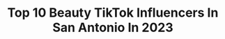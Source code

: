 ---
title: Top 10 Beauty TikTok Influencers In San Antonio In 2023
description: >-
  Find top beauty TikTok influencers in San Antonio in 2023. Most popular hashtags: #fyp #foryoupage #foryou #texas.
platform: TikTok
hits: 4
text_top: See the top-rated TikTok profiles on inBeat.
text_bottom: Our database holds 4 TikTok influencers like this in San Antonio, United States for you to pitch.
profiles:
  - username: "yourgal.sel"
    fullname: >-
      Seleste
    bio: >-
      Smi:)le Sc: beauty-beast2 insta: ⬆️
    location: "United States"
    followers: 13400
    engagement: 2088
    commentsToLikes: 0.025301
    id: ckbfdo5fu74ol0j239jq7u7do
    verified: false
    hashtags: "#dothescottsslide, #sanantonio, #trulyglowingselfielove, #fyp"
  - username: "statickiss"
    fullname: >-
      ⚡️💋Statickiss
    bio: >-
      
    location: "United States"
    followers: 2831
    engagement: 1040
    commentsToLikes: 0.066030
    id: ck8key137bkvl0j78fmbdikhb
    verified: false
    hashtags: "#nature, #explore, #viral, #hike"
  - username: "theglamgalsa"
    fullname: >-
      Melissa Torres
    bio: >-
      Melissa Torres is a Professional MUA & Hair Stylist and PMU Technician X3.
    location: "United States"
    followers: 4952
    engagement: 563
    commentsToLikes: 0.026570
    id: ckcjnj9yffgao0j23tgfasi53
    verified: false
    hashtags: "#makeup, #cejas, #thechallengeallstars, #combobrows"
  - username: "dianis.bb"
    fullname: >-
      Diana 😳
    bio: >-
      ✨18✨ makeup&dance <3 $dianaaa209 Ig- @shexdiiana & @glamxdiiana
    location: "United States"
    followers: 68100
    engagement: 1486
    commentsToLikes: 0.031444
    id: ckcjnixlbffq10j23r79tgr9j
    verified: false
    hashtags: "#makeup, #xyzbca, #dance, #foryoupage"
  - username: "beauty"
    fullname: >-
      beauty
    bio: >-
      Beauty 💄 Fashion 👗 Lifestyle 💁🏻‍♀️ Pop Culture 📰
    location: "United States"
    followers: 136800
    engagement: 1015
    commentsToLikes: 0.005391
    id: ck9ewzh7sp3lc0j786j4zba38
    verified: false
    hashtags: "#beautyhack, #style, #makeuphacks, #skincare"
  - username: "naturallycolorfulbabe"
    fullname: >-
      Chicago Cosplayer
    bio: >-
      🦄Welcome to my WORLD❤ Nerd Life/Beauty/Cosplay $Colorfuljazzy 💖New Podcast Ep⤵
    location: "United States"
    followers: 23400
    engagement: 2252
    commentsToLikes: 0.052231
    id: ckc91lm2fronk0j23uo0hgtbd
    verified: false
    hashtags: "#blackfae, #chicagocheck, #cleargenius, #thesuicidesquadmovie"
  - username: "lexisroc"
    fullname: >-
      ✨Alexis✨
    bio: >-
      To All Who Come To This Magical Place ✨Welcome✨ IG: lexisroc 70K beauties 💖
    location: "United States"
    followers: 76800
    engagement: 1523
    commentsToLikes: 0.046760
    id: ckbbdo6pn2izp0j2342epu47j
    verified: false
    hashtags: "#magickingdom, #luca, #callmebyyourname, #disneymovies"
  - username: "priyankapahari3"
    fullname: >-
      🔥Prîyàñká🔥
    bio: >-
      ❤️Állóws smîlè☺️ 🥰Sîmplè gîrl🌺🌺 ☺️Ñátûràl Bèàûty🌿 ❤️thàñk û àll Frèñd❤️
    location: "United States"
    followers: 66100
    engagement: 2076
    commentsToLikes: 0.080260
    id: ckb15qst8t0eq0j2352o68sgn
    verified: false
    hashtags: "#tiktok, #foryou, #duet, #tidelagaodaaghatao"
  - username: "missyonmadison"
    fullname: >-
      missyonmadison
    bio: >-
      ✨Blogger + CEO✨ 💍Engaged || LA ⭐️Disney, Fashion, Beauty 💖IG @missyonmadison
    location: "United States"
    followers: 55500
    engagement: 1026
    commentsToLikes: 0.034864
    id: ckbf00b54lem60j23l97kdan5
    verified: false
    hashtags: "#puppiesoftiktok, #bridetobe, #disneyworld, #vacation"
  - username: "cringytoddler"
    fullname: >-
      TiktokikItSaysToddlerButIm18
    bio: >-
      Level/age✨18 Duets👍 Any pronouns 🏳️‍🌈PANSEXUAL🏳️‍🌈 Beauty is in everyone💖
    location: "United States"
    followers: 14300
    engagement: 2388
    commentsToLikes: 0.067199
    id: ck9vf7xcu22ha0j78tck9rnuc
    verified: false
    hashtags: "#cos, #vld, #keithkogane, #laith"
---